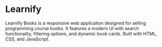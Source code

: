 # Learnify
Learnify Books is a responsive web application designed for selling programming course books. It features a modern UI with search functionality, filtering options, and dynamic book cards. Built with HTML, CSS, and JavaScript.

